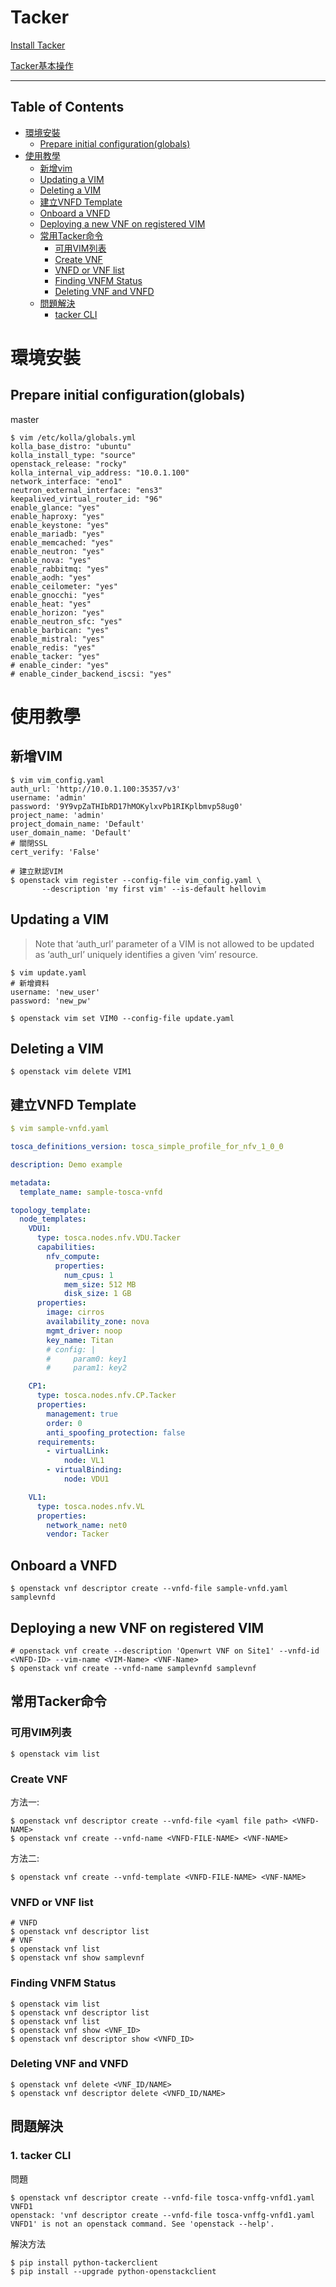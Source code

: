 # Tacker
[Install Tacker](https://docs.openstack.org/tacker/latest/install/manual_installation.html#registering-default-vim)

[Tacker基本操作](https://docs.openstack.org/tacker/latest/user/multisite_vim_usage_guide.html)

----

## Table of Contents
* [環境安裝](#環境安裝)
  - [Prepare initial configuration(globals)](#prepare-initial-configurationglobals)
* [使用教學](#使用教學)
  - [新增vim](#新增vim)
  - [Updating a VIM](#updating-a-vim)
  - [Deleting a VIM](#deleting-a-vim)
  - [建立VNFD Template](#建立vnfd-template)
  - [Onboard a VNFD](#onboard-a-vnfd)
  - [Deploying a new VNF on registered VIM](#deploying-a-new-vnf-on-registered-vim)
  - [常用Tacker命令](#常用tacker命令)
    - [可用VIM列表](#可用VIM列表)
    - [Create VNF](#create-vnf)
    - [VNFD or VNF list](#vnfd-or-vnf-list)
    - [Finding VNFM Status](#finding-vnfm-status)
    - [Deleting VNF and VNFD](#deleting-vnf-and-vnfd)
  - [問題解決](#問題解決)
    - [tacker CLI](#1-tacker-cli)
# 環境安裝
## Prepare initial configuration(globals)
master
```shell
$ vim /etc/kolla/globals.yml 
kolla_base_distro: "ubuntu"
kolla_install_type: "source"
openstack_release: "rocky"
kolla_internal_vip_address: "10.0.1.100"
network_interface: "eno1"
neutron_external_interface: "ens3"
keepalived_virtual_router_id: "96"
enable_glance: "yes"
enable_haproxy: "yes"
enable_keystone: "yes"
enable_mariadb: "yes"
enable_memcached: "yes"
enable_neutron: "yes"
enable_nova: "yes"
enable_rabbitmq: "yes"
enable_aodh: "yes"
enable_ceilometer: "yes"
enable_gnocchi: "yes"
enable_heat: "yes"
enable_horizon: "yes"
enable_neutron_sfc: "yes"
enable_barbican: "yes"
enable_mistral: "yes"
enable_redis: "yes"
enable_tacker: "yes"
# enable_cinder: "yes"
# enable_cinder_backend_iscsi: "yes"
```
# 使用教學
## 新增VIM
```shell
$ vim vim_config.yaml
auth_url: 'http://10.0.1.100:35357/v3'
username: 'admin'
password: '9Y9vpZaTHIbRD17hMOKylxvPb1RIKplbmvp58ug0'
project_name: 'admin'
project_domain_name: 'Default'
user_domain_name: 'Default'
# 關閉SSL
cert_verify: 'False'

# 建立默認VIM
$ openstack vim register --config-file vim_config.yaml \
       --description 'my first vim' --is-default hellovim
```
## Updating a VIM
> Note that ‘auth_url’ parameter of a VIM is not allowed to be updated as ‘auth_url’ uniquely identifies a given ‘vim’ resource.
```shell
$ vim update.yaml
# 新增資料
username: 'new_user'
password: 'new_pw'

$ openstack vim set VIM0 --config-file update.yaml
```
## Deleting a VIM
```shell
$ openstack vim delete VIM1
```
## 建立VNFD Template
```yaml
$ vim sample-vnfd.yaml

tosca_definitions_version: tosca_simple_profile_for_nfv_1_0_0

description: Demo example

metadata:
  template_name: sample-tosca-vnfd

topology_template:
  node_templates:
    VDU1:
      type: tosca.nodes.nfv.VDU.Tacker
      capabilities:
        nfv_compute:
          properties:
            num_cpus: 1
            mem_size: 512 MB
            disk_size: 1 GB
      properties:
        image: cirros
        availability_zone: nova
        mgmt_driver: noop
        key_name: Titan
        # config: |
        #     param0: key1
        #     param1: key2

    CP1:
      type: tosca.nodes.nfv.CP.Tacker
      properties:
        management: true
        order: 0
        anti_spoofing_protection: false
      requirements:
        - virtualLink:
            node: VL1
        - virtualBinding:
            node: VDU1

    VL1:
      type: tosca.nodes.nfv.VL
      properties:
        network_name: net0
        vendor: Tacker
```
## Onboard a VNFD
```shell
$ openstack vnf descriptor create --vnfd-file sample-vnfd.yaml samplevnfd
```
## Deploying a new VNF on registered VIM
```shell
# openstack vnf create --description 'Openwrt VNF on Site1' --vnfd-id <VNFD-ID> --vim-name <VIM-Name> <VNF-Name>
$ openstack vnf create --vnfd-name samplevnfd samplevnf
```
## 常用Tacker命令
### 可用VIM列表
```shell
$ openstack vim list
```
### Create VNF
方法一:
```shell
$ openstack vnf descriptor create --vnfd-file <yaml file path> <VNFD-NAME>
$ openstack vnf create --vnfd-name <VNFD-FILE-NAME> <VNF-NAME>
```
方法二:
```shell
$ openstack vnf create --vnfd-template <VNFD-FILE-NAME> <VNF-NAME>
```
### VNFD or VNF list
```shell
# VNFD
$ openstack vnf descriptor list
# VNF
$ openstack vnf list
$ openstack vnf show samplevnf
```
### Finding VNFM Status
```shell
$ openstack vim list
$ openstack vnf descriptor list
$ openstack vnf list
$ openstack vnf show <VNF_ID>
$ openstack vnf descriptor show <VNFD_ID>
```
### Deleting VNF and VNFD
```shell
$ openstack vnf delete <VNF_ID/NAME>
$ openstack vnf descriptor delete <VNFD_ID/NAME>
```
## 問題解決
### 1. tacker CLI
問題
```shell
$ openstack vnf descriptor create --vnfd-file tosca-vnffg-vnfd1.yaml VNFD1 
openstack: 'vnf descriptor create --vnfd-file tosca-vnffg-vnfd1.yaml VNFD1' is not an openstack command. See 'openstack --help'.
```
解決方法
```shell
$ pip install python-tackerclient
$ pip install --upgrade python-openstackclient
```